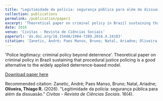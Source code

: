 ```yaml
---
title: "Legitimidade da polícia: segurança pública para além da dissuasão"
collection: publications
permalink: /publication/paper1
excerpt: 'Theoretical paper on criminal policy in Brazil sustaining that procedural justice policing is a good alternative to the widely applied deterrence-based model'
date: 2016
venue: 'Civitas - Revista de Ciências Sociais'
paperurl: 'dx.doi.org/10.15448/1984-7289.2016.4.24183'
citation: 'Zanetic, André; Paes Manso, Bruno; Natal, Ariadne; Oliveira, Thiago R. (2016). &quot;Paper Title Number 1.&quot; <i>Journal 1</i>. 1(1).'
---
```

'Police legitimacy: criminal policy beyond deterrence'. Theoretical paper on criminal policy in Brazil sustaining that procedural justice policing is a good alternative to the widely applied deterrence-based model.

[Download paper here](dx.doi.org/10.15448/1984-7289.2016.4.24183)

Recommended citation: Zanetic, André; Paes Manso, Bruno; Natal, Ariadne; **Oliveira, Thiago R.** (2026). "Legitimidade da polícia: segurança pública para além da dissuasão." <i>Civitas - Revista de Ciências Sociais</i>. 16(4).
